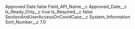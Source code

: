<?xml version="1.0" encoding="UTF-8"?>
<CustomMetadata xmlns="http://soap.sforce.com/2006/04/metadata" xmlns:xsi="http://www.w3.org/2001/XMLSchema-instance" xmlns:xsd="http://www.w3.org/2001/XMLSchema">
    <label>Approved Date</label>
    <protected>false</protected>
    <values>
        <field>Field_API_Name__c</field>
        <value xsi:type="xsd:string">Approved_Date__c</value>
    </values>
    <values>
        <field>Is_Ready_Only__c</field>
        <value xsi:type="xsd:boolean">true</value>
    </values>
    <values>
        <field>Is_Required__c</field>
        <value xsi:type="xsd:boolean">false</value>
    </values>
    <values>
        <field>SectionAndUserAccessOnCovidCase__c</field>
        <value xsi:type="xsd:string">System_Information</value>
    </values>
    <values>
        <field>Sort_Number__c</field>
        <value xsi:type="xsd:double">7.0</value>
    </values>
</CustomMetadata>
